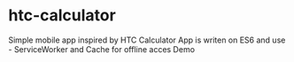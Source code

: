 # htc-calculator

Simple mobile app inspired by HTC Calculator
App is writen on ES6 and use - ServiceWorker and Cache for offline acces
Demo
